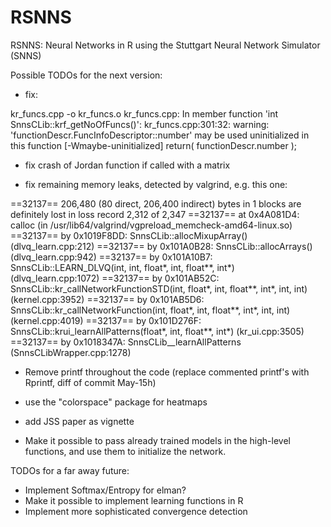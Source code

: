 RSNNS
=====

RSNNS: Neural Networks in R using the Stuttgart Neural Network Simulator (SNNS)

Possible TODOs for the next version:

- fix:

kr_funcs.cpp -o kr_funcs.o
kr_funcs.cpp: In member function 'int SnnsCLib::krf_getNoOfFuncs()':
kr_funcs.cpp:301:32: warning: 'functionDescr.FuncInfoDescriptor::number' may be used uninitialized in this function [-Wmaybe-uninitialized]
   return( functionDescr.number );

- fix crash of Jordan function if called with a matrix

- fix remaining memory leaks, detected by valgrind, e.g. this one:

==32137== 206,480 (80 direct, 206,400 indirect) bytes in 1 blocks are definitely lost in loss record 2,312 of 2,347
==32137==    at 0x4A081D4: calloc (in /usr/lib64/valgrind/vgpreload_memcheck-amd64-linux.so)
==32137==    by 0x1019F8DD: SnnsCLib::allocMixupArray() (dlvq_learn.cpp:212)
==32137==    by 0x101A0B28: SnnsCLib::allocArrays() (dlvq_learn.cpp:942)
==32137==    by 0x101A10B7: SnnsCLib::LEARN_DLVQ(int, int, float*, int, float**, int*) (dlvq_learn.cpp:1072)
==32137==    by 0x101AB52C: SnnsCLib::kr_callNetworkFunctionSTD(int, float*, int, float**, int*, int, int) (kernel.cpp:3952)
==32137==    by 0x101AB5D6: SnnsCLib::kr_callNetworkFunction(int, float*, int, float**, int*, int, int) (kernel.cpp:4019)
==32137==    by 0x101D276F: SnnsCLib::krui_learnAllPatterns(float*, int, float**, int*) (kr_ui.cpp:3505)
==32137==    by 0x1018347A: SnnsCLib__learnAllPatterns (SnnsCLibWrapper.cpp:1278)

- Remove printf throughout the code (replace commented printf's with Rprintf, diff of commit May-15h)
- use the "colorspace" package for heatmaps
- add JSS paper as vignette

- Make it possible to pass already trained models in the high-level functions, and use them to initialize the network.

TODOs for a far away future:

- Implement Softmax/Entropy for elman?
- Make it possible to implement learning functions in R
- Implement more sophisticated convergence detection
